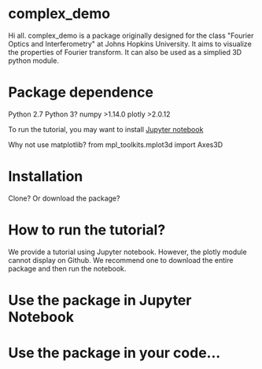 # complex_demo

Hi all. complex_demo is a package originally designed for the class "Fourier Optics and Interferometry" at Johns Hopkins University. It aims to visualize the properties of Fourier transform. It can also be used as a simplied 3D python module.

# Package dependence
Python 2.7
Python 3?
numpy >1.14.0
plotly >2.0.12

To run the tutorial, you may want to install [Jupyter notebook](https://jupyter.org/install)

Why not use matplotlib? from mpl_toolkits.mplot3d import Axes3D

# Installation

Clone? Or download the package?

# How to run the tutorial?

We provide a tutorial using Jupyter notebook. However, the plotly module cannot display on Github. We recommend one to download the entire package and then run the notebook.

# Use the package in Jupyter Notebook
 
# Use the package in your code... 
